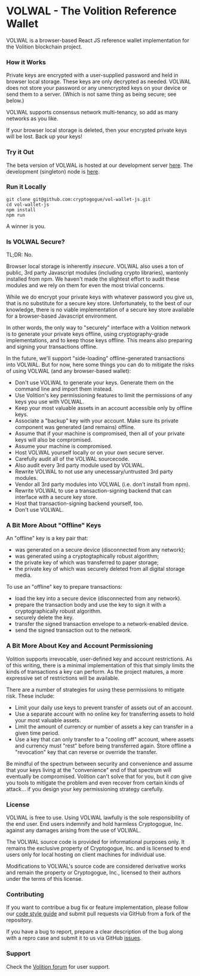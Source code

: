 # VOLWAL - The Volition Reference Wallet

VOLWAL is a browser-based React JS reference wallet implementation for the Volition blockchain project.

### How it Works

Private keys are encrypted with a user-supplied password and held in browser local storage. These keys are only decrypted as needed. VOLWAL does not store your password or any unencrypted keys on your device or send them to a server. (Which is not same thing as being secure; see below.)

VOLWAL supports consensus network multi-tenancy, so add as many networks as you like.

If your browser local storage is deleted, then your encrypted private keys will be lost. Back up your keys!

### Try it Out

The beta version of VOLWAL is hosted at our development server [here](https://beta.volwal.com). The development (singleton) node is [here](https://volition-node-beta.pancakehermit.com).

### Run it Locally

```
git clone git@github.com:cryptogogue/vol-wallet-js.git
cd vol-wallet-js
npm install
npm run
```

A winner is you.

### Is VOLWAL Secure?

TL;DR: No.

Browser local storage is inherently *insecure*. VOLWAL also uses a ton of public, 3rd party Javascript modules (including crypto libraries), wantonly installed from npm. We haven't made the slightest effort to audit these modules and we rely on them for even the most trivial concerns.

While we do encrypt your private keys with whatever password you give us, that is no substitute for a secure key store. Unfortunately, to the best of our knowledge, there is no viable implementation of a secure key store available for a browser-based Javascript environment.

In other words, the only way to "securely" interface with a Volition network is to generate your private keys offline, using cryptography-grade implementations, and to keep those keys offline. This means also preparing and signing your transactions offline.

In the future, we'll support "side-loading" offline-generated transactions into VOLWAL. But for now, here some things you can do to mitigate the risks of using VOLWAL (and any browser-based wallet):

- Don't use VOLWAL to generate your keys. Generate them on the command line and import them instead.
- Use Volition's key permissioning features to limit the permissions of any keys you use with VOLWAL.
- Keep your most valuable assets in an account accessible only by offline keys.
- Associate a "backup" key with your account. Make sure its private component was generated (and remains) offline.
- Assume that if your machine is compromised, then all of your private keys will also be compromised.
- Assume your machine is compromised.
- Host VOLWAL yourself locally or on your own secure server.
- Carefully audit all of the VOLWAL sourcecode.
- Also audit every 3rd party module used by VOLWAL.
- Rewrite VOLWAL to not use any unecessary/untrusted 3rd party modules.
- Vendor all 3rd party modules into VOLWAL (i.e. don't install from npm).
- Rewrite VOLWAL to use a transaction-signing backend that can interface with a secure key store.
- Host that transaction-signing backend yourself, too.
- Don't use VOLWAL.

### A Bit More About "Offline" Keys

An "offline" key is a key pair that:
- was generated on a secure device (disconnected from any network);
- was generated using a cryptogtaphically robust algorithm;
- the private key of which was transferred to paper storage;
- the private key of which was securely deleted from all digital storage media.

To use an "offline" key to prepare transactions:
- load the key into a secure device (disconnected from any network).
- prepare the transaction body and use the key to sign it with a cryptographically robust algorithm.
- securely delete the key.
- transfer the signed transaction envelope to a network-enabled device.
- send the signed transaction out to the network.

### A Bit More About Key and Account Permissioning

Volition supports irrevocable, user-defined key and account restrictions. As of this writing, there is a minimal implementation of this that simply limits the kinds of transactions a key can perform. As the project matures, a more expressive set of restrictions will be available.

There are a number of strategies for using these permissions to mitigate risk. These include:
- Limit your daily use keys to prevent transfer of assets out of an account.
- Use a separate account with no online key for transferring assets to hold your most valuable assets.
- Limit the amount of currency or number of assets a key can transfer in a given time period.
- Use a key that can only transfer to a "cooling off" account, where assets and currency must "rest" before being transferred again. Store offline a "revocation" key that can reverse or override the transfer.

Be mindful of the spectrum between security and convenience and assume that your keys living at the "convenience" end of that spectrum will eventually be compromised. Volition can't solve that for you, but it *can* give you tools to mitigate the problem and even recover from certain kinds of attack... if you design your key permissioning strategy carefully.

### License

VOLWAL is free to use. Using VOLWAL lawfully is the sole responsibility of the end user. End users indemnify and hold harmless Cryptogogue, Inc. against any damages arising from the use of VOLWAL.

The VOLWAL source code is provided for informational purposes only. It remains the exclusive property of Cryptogogue, Inc. and is licensed to end users only for local hosting on client machines for individual use.

Modifications to VOLWAL's source code are considered derivative works and remain the property or Cryptogogue, Inc., licensed to their authors under the terms of this license.

### Contributing

If you want to contribue a bug fix or feature implementation, please follow our [code style guide](docs/js-code-style-guide.md) and submit pull requests via GitHub from a fork of the repository.

If you have a bug to report, prepare a clear description of the bug along with a repro case and submit it to us via GitHub [issues](https://github.com/cryptogogue/vol-wallet-js/issues).

### Support

Check the [Volition forum](https://community.volitionccg.com/) for user support.
